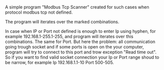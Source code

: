 A simple program "Modbus Tcp Scanner" created for such cases when protocol modbus tcp not defined.

The program will iterates over the marked combinations.

In case when IP or Port not defined is enough to enter Ip using hyphen, for example 192.168.1-255.1-255, and program will iterates over this combinations. The same for Port. But here the problem: all communication going trough socket and if some ports is open on the your computer, program will try to connect to this port and trow exception "Read time out". So if you want to find valid socket connection your Ip or Port range shoud to be narrow, for example Ip 192.168.1.1-10 Port 500-505.
